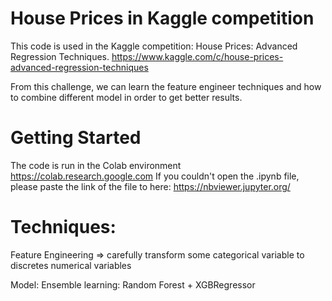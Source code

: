 # House Prices in Kaggle competition
This code is used in the Kaggle competition: House Prices: Advanced Regression Techniques.
https://www.kaggle.com/c/house-prices-advanced-regression-techniques

From this challenge, we can learn the feature engineer techniques and how to combine different model in order to get better results.
# Getting Started
The code is run in the Colab environment
https://colab.research.google.com
If you couldn't open the .ipynb file, please paste the link of the file to here: https://nbviewer.jupyter.org/
# Techniques: 
Feature Engineering => carefully transform some categorical variable to discretes numerical variables

Model: Ensemble learning: Random Forest + XGBRegressor
